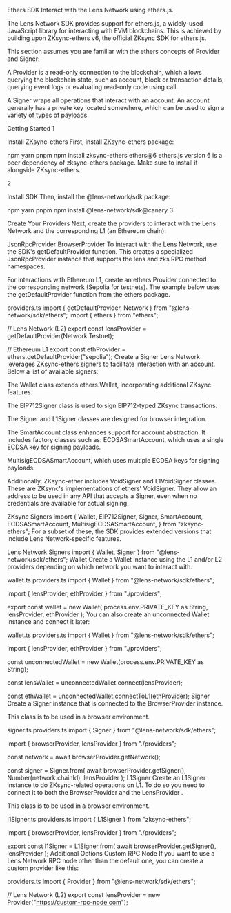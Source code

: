 Ethers SDK
Interact with the Lens Network using ethers.js.

The Lens Network SDK provides support for ethers.js, a widely-used JavaScript library for interacting with EVM blockchains. This is achieved by building upon ZKsync-ethers v6, the official ZKsync SDK for ethers.js.

This section assumes you are familiar with the ethers concepts of Provider and Signer:

A Provider is a read-only connection to the blockchain, which allows querying the blockchain state, such as account, block or transaction details, querying event logs or evaluating read-only code using call.

A Signer wraps all operations that interact with an account. An account generally has a private key located somewhere, which can be used to sign a variety of types of payloads.

Getting Started
1

Install ZKsync-ethers
First, install ZKsync-ethers package:

npm
yarn
pnpm
npm install zksync-ethers ethers@6
ethers.js version 6 is a peer dependency of 
zksync-ethers
 package. Make sure to install it alongside ZKsync-ethers.

2

Install SDK
Then, install the 
@lens-network/sdk
 package:

npm
yarn
pnpm
npm install @lens-network/sdk@canary
3

Create Your Providers
Next, create the providers to interact with the Lens Network and the corresponding L1 (an Ethereum chain):

JsonRpcProvider
BrowserProvider
To interact with the Lens Network, use the SDK's 
getDefaultProvider
 function. This creates a specialized JsonRpcProvider instance that supports the 
lens
 and 
zks
 RPC method namespaces.

For interactions with Ethereum L1, create an ethers Provider connected to the corresponding network (Sepolia for testnets). The example below uses the getDefaultProvider function from the 
ethers
 package.

providers.ts
import { getDefaultProvider, Network } from "@lens-network/sdk/ethers";
import { ethers } from "ethers";

// Lens Network (L2)
export const lensProvider = getDefaultProvider(Network.Testnet);

// Ethereum L1
export const ethProvider = ethers.getDefaultProvider("sepolia");
Create a Signer
Lens Network leverages ZKsync-ethers signers to facilitate interaction with an account. Below a list of available signers:

The Wallet class extends ethers.Wallet, incorporating additional ZKsync features.

The EIP712Signer class is used to sign EIP712-typed ZKsync transactions.

The Signer and L1Signer classes are designed for browser integration.

The SmartAccount class enhances support for account abstraction. It includes factory classes such as:
ECDSASmartAccount, which uses a single ECDSA key for signing payloads.

MultisigECDSASmartAccount, which uses multiple ECDSA keys for signing payloads.

Additionally, ZKsync-ether includes 
VoidSigner
 and 
L1VoidSigner
 classes. These are ZKsync's implementations of ethers' VoidSigner. They allow an address to be used in any API that accepts a Signer, even when no credentials are available for actual signing.

ZKsync Signers
import {
  Wallet,
  EIP712Signer,
  Signer,
  SmartAccount,
  ECDSASmartAccount,
  MultisigECDSASmartAccount,
} from "zksync-ethers";
For a subset of these, the SDK provides extended versions that include Lens Network-specific features.

Lens Network Signers
import { Wallet, Signer } from "@lens-network/sdk/ethers";
Wallet
Create a 
Wallet
 instance using the L1 and/or L2 providers depending on which network you want to interact with.

wallet.ts
providers.ts
import { Wallet } from "@lens-network/sdk/ethers";

import { lensProvider, ethProvider } from "./providers";

export const wallet = new Wallet(
  process.env.PRIVATE_KEY as String,
  lensProvider,
  ethProvider
);
You can also create an unconnected 
Wallet
 instance and connect it later:

wallet.ts
providers.ts
import { Wallet } from "@lens-network/sdk/ethers";

import { lensProvider, ethProvider } from "./providers";

const unconnectedWallet = new Wallet(process.env.PRIVATE_KEY as String);

const lensWallet = unconnectedWallet.connect(lensProvider);

const ethWallet = unconnectedWallet.connectToL1(ethProvider);
Signer
Create a 
Signer
 instance that is connected to the 
BrowserProvider
 instance.

This class is to be used in a browser environment.

signer.ts
providers.ts
import { Signer } from "@lens-network/sdk/ethers";

import { browserProvider, lensProvider } from "./providers";

const network = await browserProvider.getNetwork();

const signer = Signer.from(
  await browserProvider.getSigner(),
  Number(network.chainId),
  lensProvider
);
L1Signer
Create an 
L1Signer
 instance to do ZKsync-related operations on L1. To do so you need to connect it to both the 
BrowserProvider
 and the 
LensProvider
.

This class is to be used in a browser environment.

l1Signer.ts
providers.ts
import { L1Signer } from "zksync-ethers";

import { browserProvider, lensProvider } from "./providers";

export const l1Signer = L1Signer.from(
  await browserProvider.getSigner(),
  lensProvider
);
Additional Options
Custom RPC Node
If you want to use a Lens Network RPC node other than the default one, you can create a custom provider like this:

providers.ts
import { Provider } from "@lens-network/sdk/ethers";

// Lens Network (L2)
export const lensProvider = new Provider("https://custom-rpc-node.com");